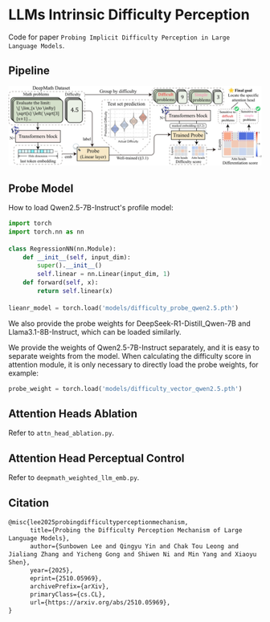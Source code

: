 # LLMs Intrinsic Difficulty Perception

Code for paper `Probing Implicit Difficulty Perception in Large Language Models`.

## Pipeline

![Pipeline](img/framework.jpg)

## Probe Model

How to load Qwen2.5-7B-Instruct's profile model:

```python
import torch
import torch.nn as nn

class RegressionNN(nn.Module):
    def __init__(self, input_dim):
        super().__init__()
        self.linear = nn.Linear(input_dim, 1)
    def forward(self, x):
        return self.linear(x)

lieanr_model = torch.load('models/difficulty_probe_qwen2.5.pth')
```

We also provide the probe weights for DeepSeek-R1-Distill_Qwen-7B and Llama3.1-8B-Instruct, which can be loaded similarly.

We provide the weights of Qwen2.5-7B-Instruct separately, and it is easy to separate weights from the model. When calculating the difficulty score in attention module, it is only necessary to directly load the probe weights, for example:

```python
probe_weight = torch.load('models/difficulty_vector_qwen2.5.pth')
```

## Attention Heads Ablation

Refer to `attn_head_ablation.py`.

## Attention Head Perceptual Control

Refer to `deepmath_weighted_llm_emb.py`.


## Citation

```
@misc{lee2025probingdifficultyperceptionmechanism,
      title={Probing the Difficulty Perception Mechanism of Large Language Models}, 
      author={Sunbowen Lee and Qingyu Yin and Chak Tou Leong and Jialiang Zhang and Yicheng Gong and Shiwen Ni and Min Yang and Xiaoyu Shen},
      year={2025},
      eprint={2510.05969},
      archivePrefix={arXiv},
      primaryClass={cs.CL},
      url={https://arxiv.org/abs/2510.05969}, 
}
```
